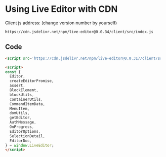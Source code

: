 # Using Live Editor with CDN

Client js address: (change version number by yourself)

```
https://cdn.jsdelivr.net/npm/live-editor@0.0.34/client/src/index.js
```

## Code

```html
<script src='https://cdn.jsdelivr.net/npm/live-editor@0.0.317/client/src/index.js' charset="utf-8"></script>

<script>
const {
  Editor,
  createEditorPromise,
  assert,
  BlockElement,
  blockUtils,
  containerUtils,
  CommandItemData,
  MenuItem,
  domUtils,
  getEditor,
  AuthMessage,
  OnProgress,
  EditorOptions,
  SelectionDetail,
  EditorDoc,
} = window.LiveEditor;
</script>
```
